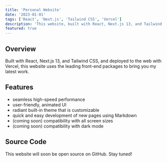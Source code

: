```yaml
---
title: 'Personal Website'
date: '2023-01-01'
tags: ['React', 'Next.js', 'Tailwind CSS', 'Vercel']
description: 'This website, built with React, Next.js 13, and Tailwind CSS, deployed to the web with Vercel.'
featured: true
---
```


## Overview
Built with React, Next.js 13, and Tailwind CSS, and deployed to the web with Vercel, this website uses the leading front-end packages to bring you my latest work.

## Features
* seamless high-speed performance
* user-friendly, animated UI
* radiant built-in theme that is customizable
* quick and easy development of new pages using Markdown
* (coming soon) compatibility with all screen sizes
* (coming soon) compatibility with dark mode

## Source Code
This website will soon be open source on GitHub. Stay tuned!